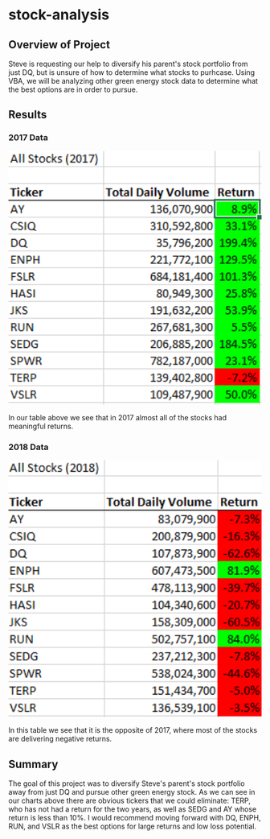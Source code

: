 # stock-analysis

## Overview of Project

Steve is requesting our help to diversify his parent's stock portfolio from just DQ, but is unsure of how to determine what stocks to purhcase. Using VBA, we will be analyzing other green energy stock data to determine what the best options are in order to pursue.

## Results

### 2017 Data
<img src="https://github.com/nguyenauloi/stock-analysis/blob/main/Resources/VBA_Challenge_2017.png" width="600">

In our table above we see that in 2017 almost all of the stocks had meaningful returns.

### 2018 Data
<img src="https://github.com/nguyenauloi/stock-analysis/blob/main/Resources/VBA_Challenge_2018.PNG" width="600">

In this table we see that it is the opposite of 2017, where most of the stocks are delivering negative returns. 

## Summary
The goal of this project was to diversify Steve's parent's stock portfolio away from just DQ and pursue other green energy stock. As we can see in our charts above there are obvious tickers that we could eliminate: TERP, who has not had a return for the two years, as well as SEDG and AY whose return is less than 10%. I would recommend moving forward with DQ, ENPH, RUN, and VSLR as the best options for large returns and low loss potential. 
